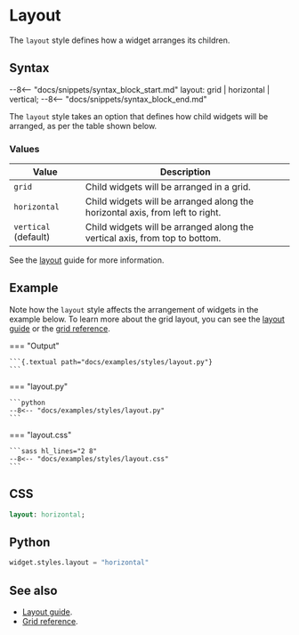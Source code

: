 # Layout

The `layout` style defines how a widget arranges its children.

## Syntax

--8<-- "docs/snippets/syntax_block_start.md"
layout: grid | horizontal | vertical;
--8<-- "docs/snippets/syntax_block_end.md"

The `layout` style takes an option that defines how child widgets will be arranged, as per the table shown below.

### Values

| Value                | Description                                                                   |
| -------------------- | ----------------------------------------------------------------------------- |
| `grid`               | Child widgets will be arranged in a grid.                                     |
| `horizontal`         | Child widgets will be arranged along the horizontal axis, from left to right. |
| `vertical` (default) | Child widgets will be arranged along the vertical axis, from top to bottom.   |

See the [layout](../guide/layout.md) guide for more information.

## Example

Note how the `layout` style affects the arrangement of widgets in the example below.
To learn more about the grid layout, you can see the [layout guide](../guide/layout.md) or the [grid reference](./grid.md).

=== "Output"

    ```{.textual path="docs/examples/styles/layout.py"}
    ```

=== "layout.py"

    ```python
    --8<-- "docs/examples/styles/layout.py"
    ```

=== "layout.css"

    ```sass hl_lines="2 8"
    --8<-- "docs/examples/styles/layout.css"
    ```

## CSS

```sass
layout: horizontal;
```

## Python

```python
widget.styles.layout = "horizontal"
```

## See also

 - [Layout guide](../guide/layout.md).
 - [Grid reference](./grid/index.md).
